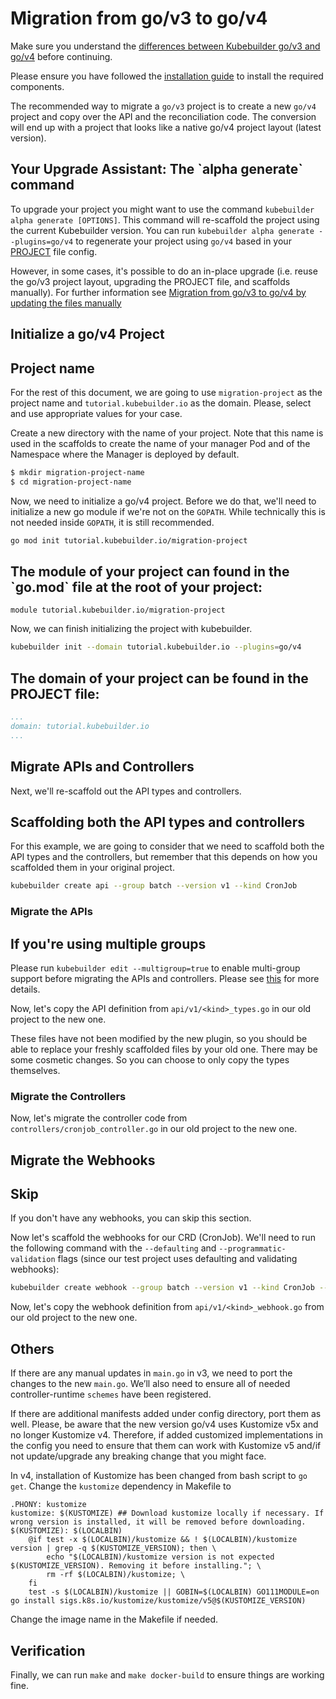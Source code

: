 # Migration from go/v3 to go/v4

Make sure you understand the [differences between Kubebuilder go/v3 and go/v4][v3vsv4]
before continuing.

Please ensure you have followed the [installation guide][quick-start]
to install the required components.

The recommended way to migrate a `go/v3` project is to create a new `go/v4` project and
copy over the API and the reconciliation code. The conversion will end up with a
project that looks like a native go/v4 project layout (latest version).

<aside class="note warning">
<h1>Your Upgrade Assistant: The `alpha generate` command</h1>

To upgrade your project you might want to use the command `kubebuilder alpha generate [OPTIONS]`.
This command will re-scaffold the project using the current Kubebuilder version. 
You can run `kubebuilder alpha generate --plugins=go/v4` to regenerate your project using `go/v4` 
based in your [PROJECT][project-file] file config. 

</aside>

However, in some cases, it's possible to do an in-place upgrade (i.e. reuse the go/v3 project layout, upgrading
the PROJECT file, and scaffolds manually). For further information see [Migration from go/v3 to go/v4 by updating the files manually][manually-upgrade]

## Initialize a go/v4 Project

<aside class="note">
<h1>Project name</h1>

For the rest of this document, we are going to use `migration-project` as the project name and `tutorial.kubebuilder.io` as the domain. Please, select and use appropriate values for your case.

</aside>

Create a new directory with the name of your project. Note that
this name is used in the scaffolds to create the name of your manager Pod and of the Namespace where the Manager is deployed by default.

```bash
$ mkdir migration-project-name
$ cd migration-project-name
```

Now, we need to initialize a go/v4 project.  Before we do that, we'll need
to initialize a new go module if we're not on the `GOPATH`. While technically this is
not needed inside `GOPATH`, it is still recommended.

```bash
go mod init tutorial.kubebuilder.io/migration-project
```

<aside class="note">
<h1>The module of your project can found in the `go.mod` file at the root of your project:</h1>

```
module tutorial.kubebuilder.io/migration-project
```

</aside>

Now, we can finish initializing the project with kubebuilder.

```bash
kubebuilder init --domain tutorial.kubebuilder.io --plugins=go/v4
```

<aside class="note">
<h1>The domain of your project can be found in the PROJECT file:</h1>

```yaml
...
domain: tutorial.kubebuilder.io
...
```
</aside>

## Migrate APIs and Controllers

Next, we'll re-scaffold out the API types and controllers.

<aside class="note">
<h1>Scaffolding both the API types and controllers</h1>

For this example, we are going to consider that we need to scaffold both the API types and the controllers, but remember that this depends on how you scaffolded them in your original project.

</aside>

```bash
kubebuilder create api --group batch --version v1 --kind CronJob
```

### Migrate the APIs

<aside class="note">
<h1>If you're using multiple groups</h1>

Please run `kubebuilder edit --multigroup=true` to enable multi-group support before migrating the APIs and controllers. Please see [this][multi-group] for more details.

</aside>

Now, let's copy the API definition from `api/v1/<kind>_types.go` in our old project to the new one.

These files have not been modified by the new plugin, so you should be able to replace your freshly scaffolded files by your old one. There may be some cosmetic changes. So you can choose to only copy the types themselves.

### Migrate the Controllers

Now, let's migrate the controller code from `controllers/cronjob_controller.go` in our old project to the new one.

## Migrate the Webhooks

<aside class="note">
<h1>Skip</h1>

If you don't have any webhooks, you can skip this section.

</aside>

Now let's scaffold the webhooks for our CRD (CronJob). We'll need to run the
following command with the `--defaulting` and `--programmatic-validation` flags
(since our test project uses defaulting and validating webhooks):

```bash
kubebuilder create webhook --group batch --version v1 --kind CronJob --defaulting --programmatic-validation
```

Now, let's copy the webhook definition from `api/v1/<kind>_webhook.go` from our old project to the new one.

## Others

If there are any manual updates in `main.go` in v3, we need to port the changes to the new `main.go`. We’ll also need to ensure all of needed controller-runtime `schemes` have been registered.

If there are additional manifests added under config directory, port them as well. Please, be aware that
the new version go/v4 uses Kustomize v5x and no longer Kustomize v4. Therefore, if added customized
implementations in the config you need to ensure that them can work with Kustomize v5 and/if not
update/upgrade any breaking change that you might face.

In v4, installation of Kustomize has been changed from bash script to `go get`. Change the `kustomize` dependency in Makefile to 
```
.PHONY: kustomize
kustomize: $(KUSTOMIZE) ## Download kustomize locally if necessary. If wrong version is installed, it will be removed before downloading.
$(KUSTOMIZE): $(LOCALBIN)
	@if test -x $(LOCALBIN)/kustomize && ! $(LOCALBIN)/kustomize version | grep -q $(KUSTOMIZE_VERSION); then \
		echo "$(LOCALBIN)/kustomize version is not expected $(KUSTOMIZE_VERSION). Removing it before installing."; \
		rm -rf $(LOCALBIN)/kustomize; \
	fi
	test -s $(LOCALBIN)/kustomize || GOBIN=$(LOCALBIN) GO111MODULE=on go install sigs.k8s.io/kustomize/kustomize/v5@$(KUSTOMIZE_VERSION)
```

Change the image name in the Makefile if needed.

## Verification

Finally, we can run `make` and `make docker-build` to ensure things are working
fine.

[v3vsv4]: v3vsv4.md
[quick-start]: ./../quick-start.md#installation
[controller-tools]: https://github.com/kubernetes-sigs/controller-tools/releases
[controller-runtime]: https://github.com/kubernetes-sigs/controller-runtime/releases
[multi-group]: multi-group.md
[manually-upgrade]: manually_migration_guide_gov3_to_gov4.md
[project-file]: ../reference/project-config.md